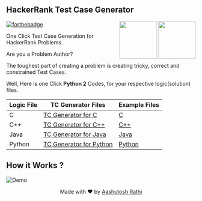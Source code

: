 ## HackerRank Test Case Generator

[<img src="https://image.flaticon.com/icons/svg/180/180867.svg" align="right" width="100">](#)
[<img src="https://brandfolder.com/hackerrank/logo/hackerrank-primary-logo.png" align="right" width="100">](https://www.hackerrank.com/)

[![forthebadge](http://forthebadge.com/images/badges/made-with-python.svg)](http://forthebadge.com)


One Click Test Case Generation for HackerRank Problems.

Are you a Problem Author?

The toughest part of creating a problem is creating tricky, correct and constrained Test Cases.

Well, Here is one Click **Python 2** Codes, for your respective logic(solution) files.

Logic File | TC Generator Files | Example Files |
------------------ | ------------- | ---------------
C | [TC Generator for C](TC-Generators\TCGenForC.py) | [C](Examples\C) |
C++ | [TC Generator for C++](TC-Generators\TCGenForC++.py) | [C++](Examples\C++) |
Java | [TC Generator for Java](TC-Generators\TCGenForJava.py) | [Java](Examples\Java) |
Python | [TC Generator for Python](TC-Generators\TCGenForPy.py) | [Python](Examples\Python) |


## How it Works ?

![Demo](#)



<p align="center"> Made with ❤ by <a href="https://github.com/aashutoshrathi">Aashutosh Rathi</a></p>